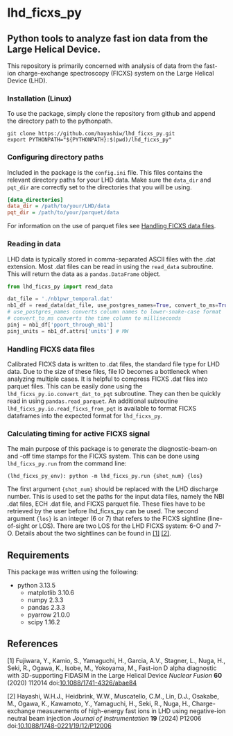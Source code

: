 # lhd_ficxs_py
## Python tools to analyze fast ion data from the Large Helical Device.
This repository is primarily concerned with analysis of data from the fast-ion charge-exchange spectroscopy (FICXS) system on the Large Helical Device (LHD).

### Installation (Linux)
To use the package, simply clone the repository from github and append the directory path to the pythonpath.
```
git clone https://github.com/hayashiw/lhd_ficxs_py.git
export PYTHONPATH="${PYTHONPATH}:$(pwd)/lhd_ficxs_py"
```

### Configuring directory paths
Included in the package is the `config.ini` file.
This files contains the relevant directory paths for your LHD data.
Make sure the `data_dir` and `pqt_dir` are correctly set to the directories that you will be using.
```ini
[data_directories]
data_dir = /path/to/your/LHD/data
pqt_dir = /path/to/your/parquet/data
```
For information on the use of parquet files see [Handling FICXS data files](#handling-ficxs-data-files).

### Reading in data
LHD data is typically stored in comma-separated ASCII files with the .dat extension.
Most .dat files can be read in using the `read_data` subroutine. This will return the data as a `pandas.DataFrame` object.
```python
from lhd_ficxs_py import read_data

dat_file = './nb1pwr_temporal.dat'
nb1_df = read_data(dat_file, use_postgres_names=True, convert_to_ms=True)
# use_postgres_names converts column names to lower-snake-case format
# convert_to_ms converts the time column to milliseconds
pinj = nb1_df['pport_through_nb1']
pinj_units = nb1_df.attrs['units'] # MW
```

### Handling FICXS data files
Calibrated FICXS data is written to .dat files, the standard file type for LHD data.
Due to the size of these files, file IO becomes a bottleneck when analyzing multiple cases.
It is helpful to compress FICXS .dat files into parquet files.
This can be easily done using the `lhd_ficxs_py.io.convert_dat_to_pqt` subroutine.
They can then be quickly read in using `pandas.read_parquet`.
An additional subroutine `lhd_ficxs_py.io.read_ficxs_from_pqt` is available to format FICXS dataframes into the expected format for `lhd_ficxs_py`.

### Calculating timing for active FICXS signal
The main purpose of this package is to generate the diagnostic-beam-on and -off time stamps for the FICXS system.
This can be done using `lhd_ficxs_py.run` from the command line:
```
(lhd_ficxs_py_env): python -m lhd_ficxs_py.run {shot_num} {los}
```
The first argument `{shot_num}` should be replaced with the LHD discharge number.
This is used to set the paths for the input data files, namely the NBI .dat files, ECH .dat file, and FICXS parquet file. 
These files have to be retrieved by the user before lhd_ficxs_py can be used.
The second argument `{los}` is an integer (6 or 7) that refers to the FICXS sightline (line-of-sight or LOS).
There are two LOS for the LHD FICXS system: 6-O and 7-O.
Details about the two sightlines can be found in [[1]](#1) [[2]](#2).

## Requirements
This package was written using the following:
- python 3.13.5
    - matplotlib 3.10.6
    - numpy 2.3.3
    - pandas 2.3.3
    - pyarrow 21.0.0
    - scipy 1.16.2

## References
<a id="1">[1]</a> Fujiwara, Y., Kamio, S., Yamaguchi, H., Garcia, A.V., Stagner, L., Nuga, H., Seki, R., Ogawa, K., Isobe, M., Yokoyama, M., Fast-ion D alpha diagnostic with 3D-supporting FIDASIM in the Large Helical Device *Nuclear Fusion* **60** (2020) 112014 doi:[10.1088/1741-4326/abae84](https://doi.org/10.1088/1741-4326/abae84)

<a id="2">[2]</a> Hayashi, W.H.J., Heidbrink, W.W., Muscatello, C.M., Lin, D.J., Osakabe, M., Ogawa, K., Kawamoto, Y., Yamaguchi, H., Seki, R., Nuga, H., Charge-exchange measurements of high-energy fast ions in LHD using negative-ion neutral beam injection *Journal of Instrumentation* **19** (2024) P12006 doi:[10.1088/1748-0221/19/12/P12006](https://doi.org/10.1088/1748-0221/19/12/P12006)
